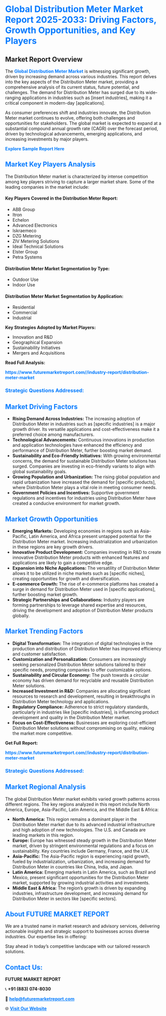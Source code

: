<h1 style="color: #007BFF;">Global Distribution Meter Market Report 2025-2033: Driving Factors, Growth Opportunities, and Key Players</h1>

<section id="overview">
<h2>Market Report Overview</h2>
<p>The <a href="https://www.futuremarketreport.com//industry-report/distribution-meter-market" style="color: #007BFF; text-decoration: none;"><strong>Global Distribution Meter Market</strong></a> is witnessing significant growth, driven by increasing demand across various industries. This report delves into the key aspects of the Distribution Meter market, providing a comprehensive analysis of its current status, future potential, and challenges. The demand for Distribution Meter has surged due to its wide-ranging applications in industries such as [insert industries], making it a critical component in modern-day [applications].</p>
<p>As consumer preferences shift and industries innovate, the Distribution Meter market continues to evolve, offering both challenges and opportunities for stakeholders. The global market is expected to expand at a substantial compound annual growth rate (CAGR) over the forecast period, driven by technological advancements, emerging applications, and increasing investments by major players.</p>
</section>

<section id="overview">
<p><a href="https://www.futuremarketreport.com//request-sample/reportId=82073" style="color: #007BFF; text-decoration: none;"><strong>Explore Sample Report Here</strong></a></p>
</section>

<section id="key-players">
<h2 style="color: #007BFF;">Market Key Players Analysis</h2>
<p>The Distribution Meter market is characterized by intense competition among key players striving to capture a larger market share. Some of the leading companies in the market include:</p>
<h4>Key Players Covered in the Distribution Meter Report:</h4>
<ul><li>ABB Group</li><li>Itron</li><li>Echelon</li><li>Advanced Electronics</li><li>Iskraemeco</li><li>DZG Metering</li><li>ZIV Metering Solutions</li><li>Ideal Technical Solutions</li><li>Elster Group</li><li>Petra Systems</li></ul>
<h4>Distribution Meter Market Segmentation by Type:</h4>
<ul><li>Outdoor Use</li><li>Indoor Use</li></ul>

<h4>Distribution Meter Market Segmentation by Application:</h4>
<ul><li>Residential</li><li>Commercial</li><li>Industrial</li></ul>
<p><strong>Key Strategies Adopted by Market Players:</strong></p>
<ul>
<li>Innovation and R&D</li>
<li>Geographical Expansion</li>
<li>Sustainability Initiatives</li>
<li>Mergers and Acquisitions</li>
</ul>
</section>

<section>
<p><strong>Read Full Analysis: </strong></p><a href="https://www.futuremarketreport.com//industry-report/distribution-meter-market" style="color: #007BFF; text-decoration: none;"><strong>https://www.futuremarketreport.com//industry-report/distribution-meter-market</strong></a>
<h3 style="color: #007BFF;">Strategic Questions Addressed:</h3>
</section>

<section id="driving-factors">
<h2 style="color: #007BFF;">Market Driving Factors</h2>
<ul>
<li><strong>Rising Demand Across Industries:</strong> The increasing adoption of Distribution Meter in industries such as [specific industries] is a major growth driver. Its versatile applications and cost-effectiveness make it a preferred choice among manufacturers.</li>
<li><strong>Technological Advancements:</strong> Continuous innovations in production and application technologies have enhanced the efficiency and performance of Distribution Meter, further boosting market demand.</li>
<li><strong>Sustainability and Eco-Friendly Initiatives:</strong> With growing environmental concerns, the demand for sustainable Distribution Meter solutions has surged. Companies are investing in eco-friendly variants to align with global sustainability goals.</li>
<li><strong>Growing Population and Urbanization:</strong> The rising global population and rapid urbanization have increased the demand for [specific products], where Distribution Meter plays a vital role in meeting consumer needs.</li>
<li><strong>Government Policies and Incentives:</strong> Supportive government regulations and incentives for industries using Distribution Meter have created a conducive environment for market growth.</li>
</ul>
</section>

<section id="growth-opportunities">
<h2 style="color: #007BFF;">Market Growth Opportunities</h2>
<ul>
<li><strong>Emerging Markets:</strong> Developing economies in regions such as Asia-Pacific, Latin America, and Africa present untapped potential for the Distribution Meter market. Increasing industrialization and urbanization in these regions are key growth drivers.</li>
<li><strong>Innovative Product Development:</strong> Companies investing in R&D to create innovative Distribution Meter products with enhanced features and applications are likely to gain a competitive edge.</li>
<li><strong>Expansion into Niche Applications:</strong> The versatility of Distribution Meter allows it to be utilized in niche markets such as [specific niches], creating opportunities for growth and diversification.</li>
<li><strong>E-commerce Growth:</strong> The rise of e-commerce platforms has created a surge in demand for Distribution Meter used in [specific applications], further boosting market growth.</li>
<li><strong>Strategic Partnerships and Collaborations:</strong> Industry players are forming partnerships to leverage shared expertise and resources, driving the development and adoption of Distribution Meter products globally.</li>
</ul>
</section>

<section id="trending-factors">
<h2 style="color: #007BFF;">Market Trending Factors</h2>
<ul>
<li><strong>Digital Transformation:</strong> The integration of digital technologies in the production and distribution of Distribution Meter has improved efficiency and customer satisfaction.</li>
<li><strong>Customization and Personalization:</strong> Consumers are increasingly seeking personalized Distribution Meter solutions tailored to their specific needs, prompting companies to offer customizable options.</li>
<li><strong>Sustainability and Circular Economy:</strong> The push towards a circular economy has driven demand for recyclable and reusable Distribution Meter solutions.</li>
<li><strong>Increased Investment in R&D:</strong> Companies are allocating significant resources to research and development, resulting in breakthroughs in Distribution Meter technology and applications.</li>
<li><strong>Regulatory Compliance:</strong> Adherence to strict regulatory standards, particularly in industries like [specific industries], is influencing product development and quality in the Distribution Meter market.</li>
<li><strong>Focus on Cost-Effectiveness:</strong> Businesses are exploring cost-efficient Distribution Meter solutions without compromising on quality, making the market more competitive.</li>
</ul>
</section>

<section>
<p><strong>Get Full Report: </strong></p><a href="https://www.futuremarketreport.com//industry-report/distribution-meter-market" style="color: #007BFF; text-decoration: none;"><strong>https://www.futuremarketreport.com//industry-report/distribution-meter-market</strong></a>
<h3 style="color: #007BFF;">Strategic Questions Addressed:</h3>
</section>


<section id="regional-analysis">
<h2 style="color: #007BFF;">Market Regional Analysis</h2>
<p>The global Distribution Meter market exhibits varied growth patterns across different regions. The key regions analyzed in this report include North America, Europe, Asia-Pacific, Latin America, and the Middle East & Africa:</p>
<ul>
<li><strong>North America:</strong> This region remains a dominant player in the Distribution Meter market due to its advanced industrial infrastructure and high adoption of new technologies. The U.S. and Canada are leading markets in this region.</li>
<li><strong>Europe:</strong> Europe has witnessed steady growth in the Distribution Meter market, driven by stringent environmental regulations and a focus on sustainability. Key countries include Germany, France, and the U.K.</li>
<li><strong>Asia-Pacific:</strong> The Asia-Pacific region is experiencing rapid growth, fueled by industrialization, urbanization, and increasing demand for Distribution Meter in countries like China, India, and Japan.</li>
<li><strong>Latin America:</strong> Emerging markets in Latin America, such as Brazil and Mexico, present significant opportunities for the Distribution Meter market, supported by growing industrial activities and investments.</li>
<li><strong>Middle East & Africa:</strong> The region’s growth is driven by expanding industries, infrastructure development, and increasing demand for Distribution Meter in sectors like [specific sectors].</li>
</ul>
</section>

<footer>
<h2 style="color: #007BFF;">About FUTURE MARKET REPORT</h2>
<p>We are a trusted name in market research and advisory services, delivering actionable insights and strategic support to businesses across diverse industries. Our expertise lies in offering:</p>

<p>Stay ahead in today’s competitive landscape with our tailored research solutions.</p>

<h2 style="color: #007BFF;">Contact Us:</h2>
<p><strong>FUTURE MARKET REPORT</strong></p>
<p>📞 <strong>+91 (883) 074-8030</strong></p>
<p>📧 <strong><a href="mailto:help@futuremarketreport.com" style="color: #007BFF;">help@futuremarketreport.com</a></strong></p>
<p>🌐 <strong><a href="https://www.futuremarketreport.com/" style="color: #007BFF;">Visit Our Website</a></strong></p>
</footer>